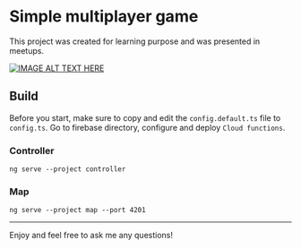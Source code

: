 # Simple multiplayer game

This project was created for learning purpose and was presented in meetups.

[![IMAGE ALT TEXT HERE](./demo)](Demo)

## Build

Before you start, make sure to copy and edit the `config.default.ts` file to `config.ts`.
Go to firebase directory, configure and deploy `Cloud functions`.

### Controller
```
ng serve --project controller
```

### Map
```
ng serve --project map --port 4201
```

-------------

Enjoy and feel free to ask me any questions!
